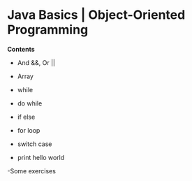 # Java Basics | Object-Oriented Programming

**Contents**

- And &&, Or ||

- Array

- while

- do while

- if else

- for loop

- switch case

- print hello world

-Some exercises

